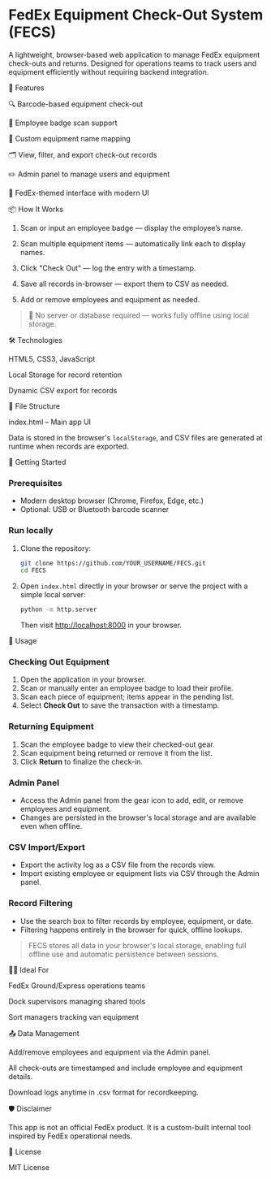 # FedEx Equipment Check-Out System (FECS)

A lightweight, browser-based web application to manage FedEx equipment check-outs and returns. Designed for operations teams to track users and equipment efficiently without requiring backend integration.

🚀 Features

🔍 Barcode-based equipment check-out

🧑 Employee badge scan support

🧰 Custom equipment name mapping

🗂️ View, filter, and export check-out records

✏️ Admin panel to manage users and equipment

🎨 FedEx-themed interface with modern UI


📦 How It Works

1. Scan or input an employee badge — display the employee’s name.


2. Scan multiple equipment items — automatically link each to display names.


3. Click "Check Out" — log the entry with a timestamp.


4. Save all records in-browser — export them to CSV as needed.


5. Add or remove employees and equipment as needed.



> 📝 No server or database required — works fully offline using local storage.



🛠 Technologies

HTML5, CSS3, JavaScript

Local Storage for record retention

Dynamic CSV export for records


📁 File Structure

index.html – Main app UI

Data is stored in the browser's `localStorage`, and CSV files are generated at runtime when records are exported.

🏁 Getting Started

### Prerequisites

- Modern desktop browser (Chrome, Firefox, Edge, etc.)
- Optional: USB or Bluetooth barcode scanner

### Run locally

1. Clone the repository:
   ```bash
   git clone https://github.com/YOUR_USERNAME/FECS.git
   cd FECS
   ```
2. Open `index.html` directly in your browser or serve the project with a simple local server:
   ```bash
   python -m http.server
   ```
   Then visit [http://localhost:8000](http://localhost:8000) in your browser.

📖 Usage

### Checking Out Equipment
1. Open the application in your browser.
2. Scan or manually enter an employee badge to load their profile.
3. Scan each piece of equipment; items appear in the pending list.
4. Select **Check Out** to save the transaction with a timestamp.

### Returning Equipment
1. Scan the employee badge to view their checked-out gear.
2. Scan equipment being returned or remove it from the list.
3. Click **Return** to finalize the check-in.

### Admin Panel
- Access the Admin panel from the gear icon to add, edit, or remove employees and equipment.
- Changes are persisted in the browser's local storage and are available even when offline.

### CSV Import/Export
- Export the activity log as a CSV file from the records view.
- Import existing employee or equipment lists via CSV through the Admin panel.

### Record Filtering
- Use the search box to filter records by employee, equipment, or date.
- Filtering happens entirely in the browser for quick, offline lookups.

> FECS stores all data in your browser's local storage, enabling full offline use and automatic persistence between sessions.

🧑‍💼 Ideal For

FedEx Ground/Express operations teams

Dock supervisors managing shared tools

Sort managers tracking van equipment


📤 Data Management

Add/remove employees and equipment via the Admin panel.

All check-outs are timestamped and include employee and equipment details.

Download logs anytime in .csv format for recordkeeping.


🛡️ Disclaimer

This app is not an official FedEx product. It is a custom-built internal tool inspired by FedEx operational needs.

📄 License

MIT License
